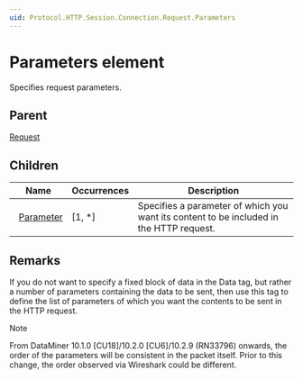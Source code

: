 ```yaml
---
uid: Protocol.HTTP.Session.Connection.Request.Parameters
---
```


# Parameters element

Specifies request parameters.

## Parent

[Request](xref:Protocol.HTTP.Session.Connection.Request)

## Children

|Name|Occurrences|Description|
|--- |--- |--- |
|&nbsp;&nbsp;[Parameter](xref:Protocol.HTTP.Session.Connection.Request.Parameters.Parameter)|[1, *]|Specifies a parameter of which you want its content to be included in the HTTP request.|

## Remarks

If you do not want to specify a fixed block of data in the Data tag, but rather a number of parameters containing the data to be sent, then use this tag to define the list of parameters of which you want the contents to be sent in the HTTP request.

> [!NOTE]
> From DataMiner 10.1.0 \[CU18]/10.2.0 \[CU6]/10.2.9 (RN33796) onwards, the order of the parameters will be consistent in the packet itself. Prior to this change, the order observed via Wireshark could be different.
